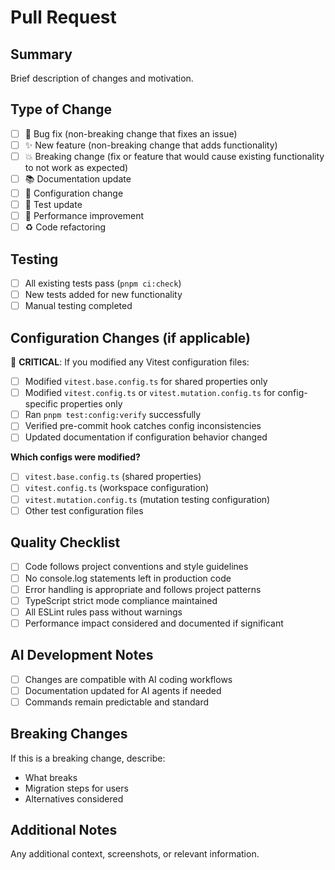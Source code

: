 # Pull Request

## Summary

Brief description of changes and motivation.

## Type of Change

- [ ] 🐛 Bug fix (non-breaking change that fixes an issue)
- [ ] ✨ New feature (non-breaking change that adds functionality)
- [ ] 💥 Breaking change (fix or feature that would cause existing functionality to not work as expected)
- [ ] 📚 Documentation update
- [ ] 🔧 Configuration change
- [ ] 🧪 Test update
- [ ] 🚀 Performance improvement
- [ ] ♻️ Code refactoring

## Testing

- [ ] All existing tests pass (`pnpm ci:check`)
- [ ] New tests added for new functionality
- [ ] Manual testing completed

## Configuration Changes (if applicable)

🚨 **CRITICAL**: If you modified any Vitest configuration files:

- [ ] Modified `vitest.base.config.ts` for shared properties only
- [ ] Modified `vitest.config.ts` or `vitest.mutation.config.ts` for config-specific properties only
- [ ] Ran `pnpm test:config:verify` successfully
- [ ] Verified pre-commit hook catches config inconsistencies
- [ ] Updated documentation if configuration behavior changed

**Which configs were modified?**

- [ ] `vitest.base.config.ts` (shared properties)
- [ ] `vitest.config.ts` (workspace configuration)
- [ ] `vitest.mutation.config.ts` (mutation testing configuration)
- [ ] Other test configuration files

## Quality Checklist

- [ ] Code follows project conventions and style guidelines
- [ ] No console.log statements left in production code
- [ ] Error handling is appropriate and follows project patterns
- [ ] TypeScript strict mode compliance maintained
- [ ] All ESLint rules pass without warnings
- [ ] Performance impact considered and documented if significant

## AI Development Notes

- [ ] Changes are compatible with AI coding workflows
- [ ] Documentation updated for AI agents if needed
- [ ] Commands remain predictable and standard

## Breaking Changes

If this is a breaking change, describe:

- What breaks
- Migration steps for users
- Alternatives considered

## Additional Notes

Any additional context, screenshots, or relevant information.

